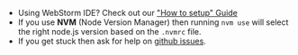 - Using WebStorm IDE? Check out our ["How to setup" Guide](../guides/ide/setup-webstorm)
- If you use **NVM** (Node Version Manager) then running `nvm use` will select the right node.js version based on the `.nvmrc` file.
- If you get stuck then ask for help on [github issues](https://github.com/UnlyEd/next-right-now/issues).
